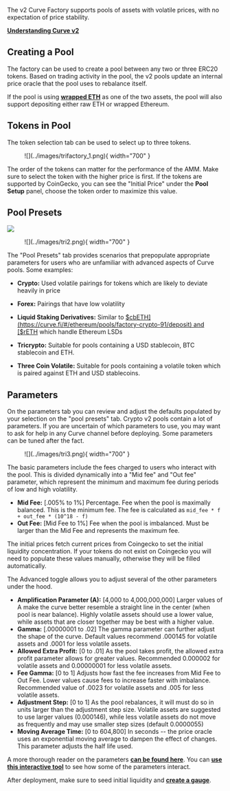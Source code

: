 The v2 Curve Factory supports pools of assets with volatile prices, with no expectation of price stability.

[**Understanding Curve v2**](../base-features/understanding-crypto-pools.md)

## **Creating a Pool**

The factory can be used to create a pool between any two or three ERC20 tokens. Based on trading activity in the pool, the v2 pools update an internal price oracle that the pool uses to rebalance itself.

If the pool is using [**wrapped ETH**](https://etherscan.io/address/0xC02aaA39b223FE8D0A0e5C4F27eAD9083C756Cc2) as one of the two assets, the pool will also support depositing either raw ETH or wrapped Ethereum.

## **Tokens in Pool**

The token selection tab can be used to select up to three tokens.

<figure markdown>
  ![](../images/trifactory_1.png){ width="700" }
  <figcaption></figcaption>
</figure>

The order of the tokens can matter for the performance of the AMM. Make sure to select the token with the higher price is first. If the tokens are supported by CoinGecko, you can see the "Initial Price" under the **Pool Setup** panel, choose the token order to maximize this value.

## **Pool Presets**

![](https://2254922201-files.gitbook.io/~/files/v0/b/gitbook-x-prod.appspot.com/o/spaces%2F-MFA0rQI3SzfbVFgp3Ic%2Fuploads%2F24DrjmNDNVG7XyIcvYVS%2FScreenshot%202023-03-05%20at%203.48.30%20AM.png?alt=media&token=8e869851-cd1a-42d8-86d1-731722fdfdd1)

<figure markdown>
  ![](../images/tri2.png){ width="700" }
  <figcaption></figcaption>
</figure>

The "Pool Presets" tab provides scenarios that prepopulate appropriate parameters for users who are unfamiliar with advanced aspects of Curve pools. Some examples:

*   **Crypto:** Used volatile pairings for tokens which are likely to deviate heavily in price
    

*   **Forex:** Pairings that have low volatility
    

*   **Liquid Staking Derivatives:** Similar to [$cbETH](https://curve.fi/#/ethereum/pools/factory-crypto-91/deposit) and [$rETH](https://curve.fi/#/ethereum/pools/factory-crypto-210/deposit) which handle Ethereum LSDs

*   **Tricrypto:** Suitable for pools containing a USD stablecoin, BTC stablecoin and ETH.
    

*   **Three Coin Volatile:** Suitable for pools containing a volatile token which is paired against ETH and USD stablecoins.
    

## **Parameters**

On the parameters tab you can review and adjust the defaults populated by your selection on the "pool presets" tab. Crypto v2 pools contain a lot of parameters. If you are uncertain of which parameters to use, you may want to ask for help in any Curve channel before deploying. Some parameters can be tuned after the fact.

<figure markdown>
  ![](../images/tri3.png){ width="700" }
  <figcaption></figcaption>
</figure>

The basic parameters include the fees charged to users who interact with the pool. This is divided dynamically into a "Mid fee" and "Out fee" parameter, which represent the minimum and maximum fee during periods of low and high volatility.

*   **Mid Fee:** \[.005% to 1%\] Percentage. Fee when the pool is maximally balanced. This is the minimum fee. The fee is calculated as `mid_fee * f + out_fee * (10^18 - f)`
*   **Out Fee:** \[Mid Fee to 1%\] Fee when the pool is imbalanced. Must be larger than the Mid Fee and represents the maximum fee.
    
The initial prices fetch current prices from Coingecko to set the initial liquidity concentration. If your tokens do not exist on Coingecko you will need to populate these values manually, otherwise they will be filled automatically.

The Advanced toggle allows you to adjust several of the other parameters under the hood.

*   **Amplification Parameter (A):** \[4,000 to 4,000,000,000\] Larger values of A make the curve better resemble a straight line in the center (when pool is near balance). Highly volatile assets should use a lower value, while assets that are closer together may be best with a higher value.
*   **Gamma:** \[.00000001 to .02\] The gamma parameter can further adjust the shape of the curve. Default values recommend .000145 for volatile assets and .0001 for less volatile assets.
*   **Allowed Extra Profit:** \[0 to .01\] As the pool takes profit, the allowed extra profit parameter allows for greater values. Recommended 0.000002 for volatile assets and 0.00000001 for less volatile assets.
*   **Fee Gamma:** \[0 to 1\] Adjusts how fast the fee increases from Mid Fee to Out Fee. Lower values cause fees to increase faster with imbalance. Recommended value of .0023 for volatile assets and .005 for less volatile assets.
*   **Adjustment Step:** \[0 to 1\] As the pool rebalances, it will must do so in units larger than the adjustment step size. Volatile assets are suggested to use larger values (0.000146), while less volatile assets do not move as frequently and may use smaller step sizes (default 0.0000055)
*   **Moving Average Time:** \[0 to 604,800\] In seconds -- the price oracle uses an exponential moving average to dampen the effect of changes. This parameter adjusts the half life used.
    

A more thorough reader on the parameters [**can be found here**](https://nagaking.substack.com/p/deep-dive-curve-v2-parameters?s=curve). You can [**use this interactive tool**](https://www.desmos.com/calculator/vbhbicc7mw) to see how some of the parameters interact.

After deployment, make sure to seed initial liquidity and [**create a gauge**](../reward-gauges/creating-a-pool-gauge.md).
